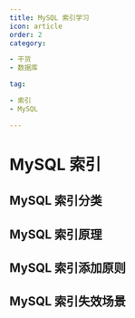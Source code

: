 ```yaml
---
title: MySQL 索引学习
icon: article
order: 2
category:

- 干货
- 数据库

tag:

- 索引
- MySQL

---
```


# MySQL 索引

## MySQL 索引分类

## MySQL 索引原理

## MySQL 索引添加原则

## MySQL 索引失效场景